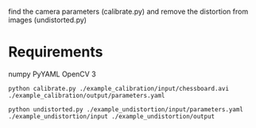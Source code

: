 find the camera parameters (calibrate.py)
and remove the distortion from images (undistorted.py)

# Requirements #
numpy
PyYAML
OpenCV 3

```
python calibrate.py ./example_calibration/input/chessboard.avi ./example_calibration/output/parameters.yaml

```

```
python undistorted.py ./example_undistortion/input/parameters.yaml ./example_undistortion/input ./example_undistortion/output

```
